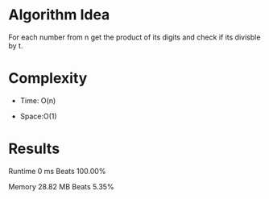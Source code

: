 # Algorithm Idea

For each number from n get the product of its digits and check if its divisble by t.

# Complexity

- Time: O(n)

- Space:O(1)

# Results

Runtime
0
ms
Beats
100.00%

Memory
28.82
MB
Beats
5.35%
